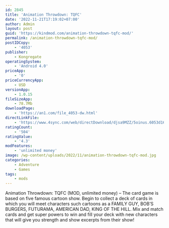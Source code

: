 ```yaml
---
id: 2845
title: 'Animation Throwdown: TQFC'
date: '2022-11-21T17:19:02+07:00'
author: Admin
layout: post
guid: 'https://kindmod.com/animation-throwdown-tqfc-mod/'
permalink: /animation-throwdown-tqfc-mod/
postIDCopy:
    - '4053'
publisher:
    - Kongregate
operatingSystem:
    - 'Android 4.0'
priceApp:
    - '0'
priceCurrencyApp:
    - USD
versionApp:
    - 1.0.15
fileSizeApp:
    - 78.7Mb
downloadPage:
    - 'https://an1.com/file_4053-dw.html'
directLinkFile:
    - 'https://www.4sync.com/web/directDownload/djsa9MZZ/5oinus.6053d1649c05f84149de4df95744e32c'
ratingCount:
    - '504'
ratingValue:
    - '4.3'
modFeatures:
    - 'unlimited money'
image: /wp-content/uploads/2022/11/animation-throwdown-tqfc-mod.jpg
categories:
    - Adventure
    - Games
tags:
    - mods
---
```


Animation Throwdown: TQFC (MOD, unlimited money) – The card game is based on five famous cartoon show. Begin to collect a deck of cards in which you will meet characters such cartoons as a FAMILY GUY, BOB’S BURGERS, FUTURAMA, AMERICAN DAD, KING OF THE HILL. Mix and match cards and get super powers to win and fill your deck with new characters that will give you strength and show excerpts from their show!